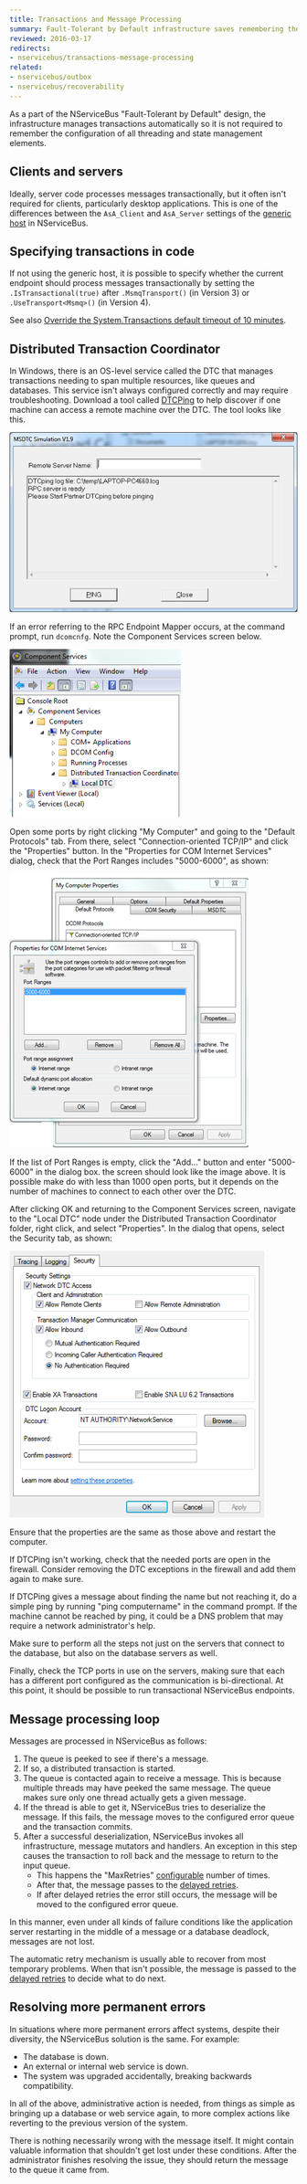 ```yaml
---
title: Transactions and Message Processing
summary: Fault-Tolerant by Default infrastructure saves remembering the configuration of threading and state management elements.
reviewed: 2016-03-17
redirects:
- nservicebus/transactions-message-processing
related:
- nservicebus/outbox
- nservicebus/recoverability
---
```


As a part of the NServiceBus "Fault-Tolerant by Default" design, the infrastructure manages transactions automatically so it is not required to remember the configuration of all threading and state management elements.


## Clients and servers

Ideally, server code processes messages transactionally, but it often isn't required for clients, particularly desktop applications. This is one of the differences between the `AsA_Client` and `AsA_Server` settings of the [generic host](/nservicebus/hosting/nservicebus-host/) in NServiceBus.


## Specifying transactions in code

If not using the generic host, it is possible to specify whether the current endpoint should process messages transactionally by setting the `.IsTransactional(true)` after `.MsmqTransport()` (in Version 3) or `.UseTransport<Msmq>()` (in Version 4).

See also [Override the System.Transactions default timeout of 10 minutes](https://blogs.msdn.microsoft.com/ajit/2008/06/18/override-the-system-transactions-default-timeout-of-10-minutes-in-the-code/).


## Distributed Transaction Coordinator

In Windows, there is an OS-level service called the DTC that manages transactions needing to span multiple resources, like queues and databases. This service isn't always configured correctly and may require troubleshooting. Download a tool called [DTCPing](https://www.microsoft.com/en-us/download/details.aspx?id=2868) to help discover if one machine can access a remote machine over the DTC. The tool looks like this.

![this is what the initial DTCPing window to look like.](dtcping.png "this is what the initial DTCPing window to look like.")

If an error referring to the RPC Endpoint Mapper occurs, at the command prompt, run `dcomcnfg`. Note the Component Services screen below.

![this is the component services and dtc configuration](dtc-dcomcnfg-1.png "this is the component services and dtc configuration")

Open some ports by right clicking "My Computer" and going to the "Default Protocols" tab. From there, select "Connection-oriented TCP/IP" and click the "Properties" button. In the "Properties for COM Internet Services" dialog, check that the Port Ranges includes "5000-6000", as shown:

![](dtc-dcomcnfg-2.png)

If the list of Port Ranges is empty, click the "Add..." button and enter "5000-6000" in the dialog box. the screen should look like the image above. It is possible make do with less than 1000 open ports, but it depends on the number of machines to connect to each other over the DTC.

After clicking OK and returning to the Component Services screen, navigate to the "Local DTC" node under the Distributed Transaction Coordinator folder, right click, and select "Properties". In the dialog that opens, select the Security tab, as shown:

![dtc security settings](dtc-dcomcnfg-3.png "dtc security settings")

Ensure that the properties are the same as those above and restart the computer.

If DTCPing isn't working, check that the needed ports are open in the firewall. Consider removing the DTC exceptions in the firewall and add them again to make sure.

If DTCPing gives a message about finding the name but not reaching it, do a simple ping by running "ping computername" in the command prompt. If the machine cannot be reached by ping, it could be a DNS problem that may require a network administrator's help.

Make sure to perform all the steps not just on the servers that connect to the database, but also on the database servers as well.

Finally, check the TCP ports in use on the servers, making sure that each has a different port configured as the communication is bi-directional. At this point, it should be possible to run transactional NServiceBus endpoints.


## Message processing loop

Messages are processed in NServiceBus as follows:

 1. The queue is peeked to see if there's a message.
 1. If so, a distributed transaction is started.
 1. The queue is contacted again to receive a message. This is because multiple threads may have peeked the same message. The queue makes sure only one thread actually gets a given message.
 1. If the thread is able to get it, NServiceBus tries to deserialize the message. If this fails, the message moves to the configured error queue and the transaction commits.
 1. After a successful deserialization, NServiceBus invokes all infrastructure, message mutators and handlers. An exception in this step causes the transaction to roll back and the message to return to the input queue.
    * This happens the "MaxRetries" [configurable](/nservicebus/msmq/transportconfig.md#maxretries) number of times.
    * After that, the message passes to the [delayed retries](/nservicebus/recoverability/#delayed-retries).
    * If after delayed retries the error still occurs, the message will be moved to the configured error queue.

In this manner, even under all kinds of failure conditions like the application server restarting in the middle of a message or a database deadlock, messages are not lost.

The automatic retry mechanism is usually able to recover from most temporary problems. When that isn't possible, the message is passed to the [delayed retries](/nservicebus/recoverability/#delayed-retries) to decide what to do next.


## Resolving more permanent errors

In situations where more permanent errors affect systems, despite their diversity, the NServiceBus solution is the same. For example:

 * The database is down.
 * An external or internal web service is down.
 * The system was upgraded accidentally, breaking backwards compatibility.

In all of the above, administrative action is needed, from things as simple as bringing up a database or web service again, to more complex actions like reverting to the previous version of the system.

There is nothing necessarily wrong with the message itself. It might contain valuable information that shouldn't get lost under these conditions. After the administrator finishes resolving the issue, they should return the message to the queue it came from.